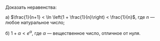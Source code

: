 Доказать неравенства:

а) $\frac{1}{n+1} < \ln \left(1 + \frac{1}{n}\right) < \frac{1}{n}$, где $n$ — любое натуральное число;

б) $1+\alpha < e^{\alpha}$, где $\alpha$ — вещественное число, отличное от нуля.